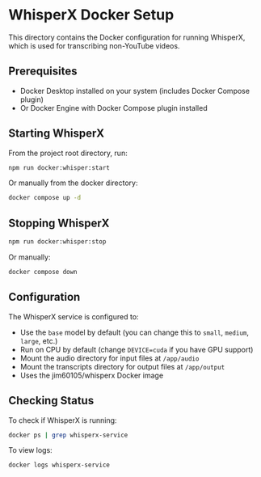 # WhisperX Docker Setup

This directory contains the Docker configuration for running WhisperX, which is used for transcribing non-YouTube videos.

## Prerequisites

- Docker Desktop installed on your system (includes Docker Compose plugin)
- Or Docker Engine with Docker Compose plugin installed

## Starting WhisperX

From the project root directory, run:

```bash
npm run docker:whisper:start
```

Or manually from the docker directory:

```bash
docker compose up -d
```

## Stopping WhisperX

```bash
npm run docker:whisper:stop
```

Or manually:

```bash
docker compose down
```

## Configuration

The WhisperX service is configured to:
- Use the `base` model by default (you can change this to `small`, `medium`, `large`, etc.)
- Run on CPU by default (change `DEVICE=cuda` if you have GPU support)
- Mount the audio directory for input files at `/app/audio`
- Mount the transcripts directory for output files at `/app/output`
- Uses the jim60105/whisperx Docker image

## Checking Status

To check if WhisperX is running:

```bash
docker ps | grep whisperx-service
```

To view logs:

```bash
docker logs whisperx-service
```
